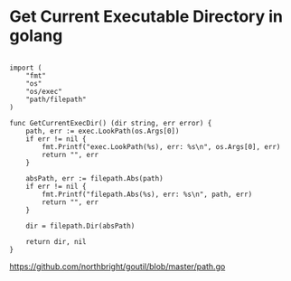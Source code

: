 
# Get Current Executable Directory in golang

<pre><code>
import (
    "fmt"
    "os"
    "os/exec"
    "path/filepath"
)

func GetCurrentExecDir() (dir string, err error) {
    path, err := exec.LookPath(os.Args[0])
    if err != nil {
        fmt.Printf("exec.LookPath(%s), err: %s\n", os.Args[0], err)
        return "", err
    }

    absPath, err := filepath.Abs(path)
    if err != nil {
        fmt.Printf("filepath.Abs(%s), err: %s\n", path, err)
        return "", err
    }

    dir = filepath.Dir(absPath)

    return dir, nil
}
</code></pre>

<https://github.com/northbright/goutil/blob/master/path.go>